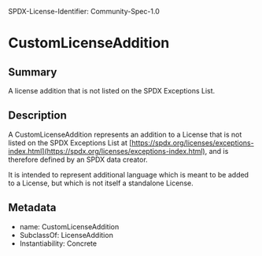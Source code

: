 SPDX-License-Identifier: Community-Spec-1.0

# CustomLicenseAddition

## Summary

A license addition that is not listed on the SPDX Exceptions List.

## Description

A CustomLicenseAddition represents an addition to a License that is not listed
on the SPDX Exceptions List at
[https://spdx.org/licenses/exceptions-index.html](https://spdx.org/licenses/exceptions-index.html),
and is therefore defined by an SPDX data creator.

It is intended to represent additional language which is meant to be added to
a License, but which is not itself a standalone License.

## Metadata

- name: CustomLicenseAddition
- SubclassOf: LicenseAddition
- Instantiability: Concrete

